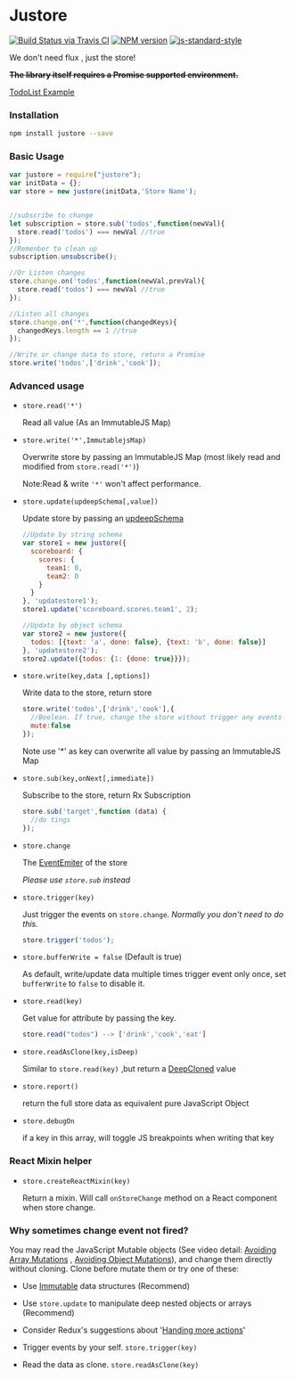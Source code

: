 # Justore

[![Build Status via Travis CI](https://travis-ci.org/regou/justore.svg?branch=master)](https://travis-ci.org/regou/justore)
[![NPM version](https://img.shields.io/npm/v/justore.svg)](https://www.npmjs.com/package/justore)
[![js-standard-style](https://img.shields.io/badge/code%20style-standard-brightgreen.svg)](http://standardjs.com)

We don't need flux , just the store!


~~**The library itself requires a Promise supported environment.**~~

[TodoList Example](https://github.com/regou/justore-todo)

### Installation

```sh
npm install justore --save
```

### Basic Usage

```js
var justore = require("justore");
var initData = {};
var store = new justore(initData,'Store Name');


//subscribe to change
let subscription = store.sub('todos',function(newVal){
  store.read('todos') === newVal //true
});
//Remenber to clean up
subscription.unsubscribe();

//Or Listen changes
store.change.on('todos',function(newVal,prevVal){
  store.read('todos') === newVal //true
});

//Listen all changes
store.change.on('*',function(changedKeys){
  changedKeys.length == 1 //true
});

//Write or change data to store, return a Promise
store.write('todos',['drink','cook']);

```


### Advanced usage

- `store.read('*')`

	Read all value (As an ImmutableJS Map)

- `store.write('*',ImmutablejsMap)`

	Overwrite store by passing an ImmutableJS Map (most likely read and modified from `store.read('*')`)
	
	Note:Read & write `'*'` won't affect performance.

- `store.update(updeepSchema[,value])`

	Update store by passing an [updeepSchema](https://github.com/substantial/updeep/tree/37cf81dd8377bd4f6fbd196407d0ac452cd6f825)
	```js
	//Update by string schema
	var store1 = new justore({
      scoreboard: {
        scores: {
          team1: 0,
          team2: 0
        }
      }
    }, 'updatestore1');
    store1.update('scoreboard.scores.team1', 2);
    
    //Update by object schema
    var store2 = new justore({
      todos: [{text: 'a', done: false}, {text: 'b', done: false}]
    }, 'updatestore2');
    store2.update({todos: {1: {done: true}}});
	```


- `store.write(key,data [,options])`

    Write data to the store, return store
    ```js
    store.write('todos',['drink','cook'],{
      //Boolean. If true, change the store without trigger any events
      mute:false
    });
    ```
    Note use '*' as key can overwrite all value by passing an ImmutableJS Map
        
- `store.sub(key,onNext[,immediate])`

    Subscribe to the store, return Rx Subscription
    ```js
    store.sub('target',function (data) {
  	  //do tings
    });
    ```

- `store.change`

    The [EventEmiter](https://nodejs.org/api/events.html#events_class_events_eventemitter) of the store
    
    *Please use `store.sub` instead*

- `store.trigger(key)`

    Just trigger the events on `store.change`.
     *Normally you don't need to do this.*
    ```js
    store.trigger('todos');
    ```

- `store.bufferWrite = false` (Default is true)

	As default, write/update data multiple times trigger event only once, set `bufferWrite` to `false` to disable it.

- `store.read(key)`

    Get value for attribute by passing the key.
    ```js
    store.read("todos") --> ['drink','cook','eat']
    ```

- `store.readAsClone(key,isDeep)`

    Similar to `store.read(key)` ,but return a [DeepCloned](https://lodash.com/docs#clone) value

- `store.report()`

    return the full store data as equivalent pure JavaScript Object
    
- `store.debugOn`
    
   if a key in this array, will toggle JS breakpoints when writing that key



### React Mixin helper
- `store.createReactMixin(key)`
 
    Return a mixin. Will call `onStoreChange` method on a React component when store change.



### Why sometimes change event not fired?
You may read the JavaScript Mutable objects (See video detail: [Avoiding Array Mutations](https://egghead.io/lessons/javascript-redux-avoiding-array-mutations-with-concat-slice-and-spread) , [Avoiding Object Mutations](https://egghead.io/lessons/javascript-redux-avoiding-object-mutations-with-object-assign-and-spread)), and change them directly without cloning.
Clone before mutate them or try one of these:

- Use [Immutable](https://facebook.github.io/immutable-js/) data structures (Recommend)

- Use `store.update` to manipulate deep nested objects or arrays (Recommend)

- Consider Redux's suggestions about '[Handing more actions](http://redux.js.org/docs/basics/Reducers.html#handling-more-actions)'

- Trigger events by your self.  `store.trigger(key)`

- Read the data as clone.  `store.readAsClone(key)`

